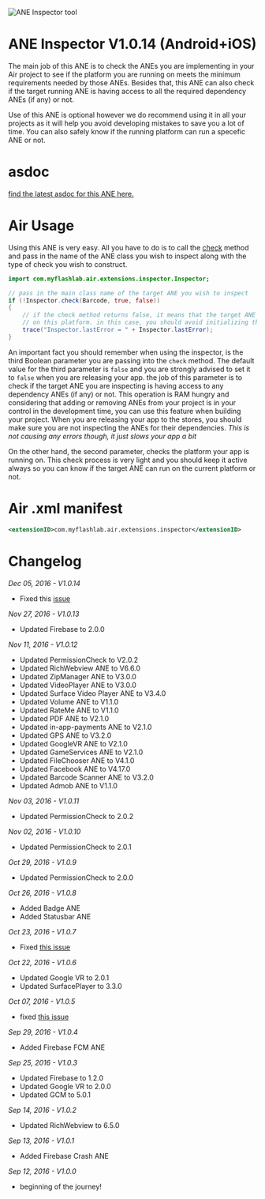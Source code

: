 ![ANE Inspector tool](http://www.myflashlabs.com/wp-content/uploads/2016/09/myflashlabs-inspector-ane.jpg)
# ANE Inspector V1.0.14 (Android+iOS)
The main job of this ANE is to check the ANEs you are implementing in your Air project to see if the platform you are running on meets the minimum requirements needed by those ANEs. Besides that, this ANE can also check if the target running ANE is having access to all the required dependency ANEs (if any) or not.

Use of this ANE is optional however we do recommend using it in all your projects as it will help you avoid developing mistakes to save you a lot of time. You can also safely know if the running platform can run a specefic ANE or not.

# asdoc
[find the latest asdoc for this ANE here.](http://myflashlab.github.io/asdoc/com/myflashlab/air/extensions/inspector/Inspector.html)

# Air Usage
Using this ANE is very easy. All you have to do is to call the [check](http://myflashlab.github.io/asdoc/com/myflashlab/air/extensions/inspector/Inspector.html#check()) method and pass in the name of the ANE class you wish to inspect along with the type of check you wish to construct.
```actionscript
import com.myflashlab.air.extensions.inspector.Inspector;

// pass in the main class name of the target ANE you wish to inspect
if (!Inspector.check(Barcode, true, false))
{
	// if the check method returns false, it means that the target ANE can't run
	// on this platform. in this case, you should avoid initializing the target ANE
	trace("Inspector.lastError = " + Inspector.lastError);
}
```

An important fact you should remember when using the inspector, is the third Boolean parameter you are passing into the ```check``` method. The default value for the third parameter is ```false``` and you are strongly advised to set it to ```false``` when you are releasing your app. the job of this parameter is to check if the target ANE you are inspecting is having access to any dependency ANEs (if any) or not. This operation is RAM hungry and considering that adding or removing ANEs from your project is in your control in the development time, you can use this feature when building your project. When you are releasing your app to the stores, you should make sure you are not inspecting the ANEs for their dependencies. *This is not causing any errors though, it just slows your app a bit*

On the other hand, the second parameter, checks the platform your app is running on. This check process is very light and you should keep it active always so you can know if the target ANE can run on the current platform or not.

# Air .xml manifest
```xml
<extensionID>com.myflashlab.air.extensions.inspector</extensionID>
```

# Changelog
*Dec 05, 2016 - V1.0.14*
* Fixed this [issue](https://github.com/myflashlab/ANE-Inspector-Tool/issues/2)

*Nov 27, 2016 - V1.0.13*
* Updated Firebase to 2.0.0

*Nov 11, 2016 - V1.0.12*
* Updated PermissionCheck to V2.0.2
* Updated RichWebview ANE to V6.6.0
* Updated ZipManager ANE to V3.0.0
* Updated VideoPlayer ANE to V3.0.0
* Updated Surface Video Player ANE to V3.4.0
* Updated Volume ANE to V1.1.0
* Updated RateMe ANE to V1.1.0
* Updated PDF ANE to V2.1.0
* Updated in-app-payments ANE to V2.1.0
* Updated GPS ANE to V3.2.0
* Updated GoogleVR ANE to V2.1.0
* Updated GameServices ANE to V2.1.0
* Updated FileChooser ANE to V4.1.0
* Updated Facebook ANE to V4.17.0
* Updated Barcode Scanner ANE to V3.2.0
* Updated Admob ANE to V1.1.0

*Nov 03, 2016 - V1.0.11*
* Updated PermissionCheck to 2.0.2

*Nov 02, 2016 - V1.0.10*
* Updated PermissionCheck to 2.0.1

*Oct 29, 2016 - V1.0.9*
* Updated PermissionCheck to 2.0.0

*Oct 26, 2016 - V1.0.8*
* Added Badge ANE
* Added Statusbar ANE

*Oct 23, 2016 - V1.0.7*
* Fixed [this issue](https://github.com/myflashlab/Firebase-ANE/issues/26)

*Oct 22, 2016 - V1.0.6*
* Updated Google VR to 2.0.1
* Updated SurfacePlayer to 3.3.0

*Oct 07, 2016 - V1.0.5*
* fixed [this issue](https://github.com/myflashlab/Firebase-ANE/issues/24)

*Sep 29, 2016 - V1.0.4*
* Added Firebase FCM ANE

*Sep 25, 2016 - V1.0.3*
* Updated Firebase to 1.2.0
* Updated Google VR to 2.0.0
* Updated GCM to 5.0.1

*Sep 14, 2016 - V1.0.2*
* Updated RichWebview to 6.5.0

*Sep 13, 2016 - V1.0.1*
* Added Firebase Crash ANE

*Sep 12, 2016 - V1.0.0*
* beginning of the journey!